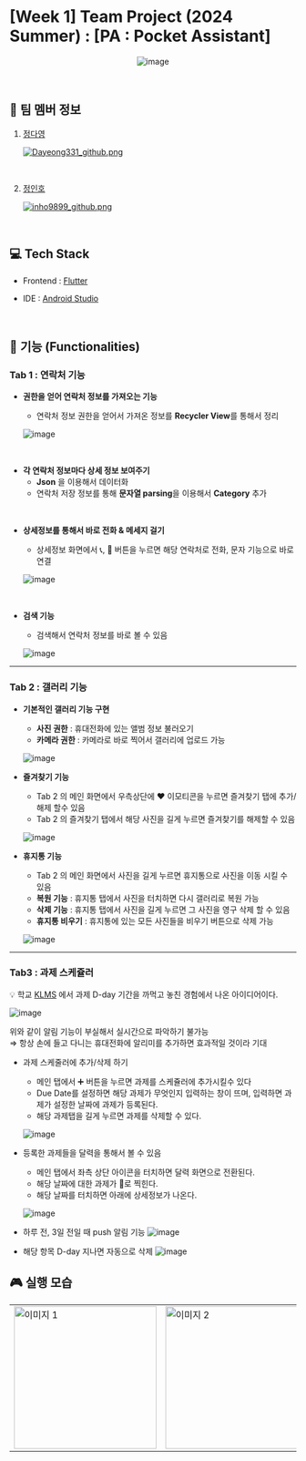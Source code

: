 # [Week 1] Team Project (2024 Summer) : [PA : Pocket Assistant]
<div align="center">

![image](TITLE.png)

</div>

<br>

## 🤼 팀 멤버 정보


1. [정다영](https://www.notion.so/madcamp/ca29f9f848474061a9cedba2cffbf032?pvs=4)
   <br>

   [![Dayeong331_github.png](profile/Dayeong331_github.png)](https://github.com/Dayoung331)


<br>

2. [정인호](https://www.notion.so/madcamp/f51fae3248a747fcb3100942d2a666f9?pvs=4)
   <br>

   [![inho9899_github.png](profile/inho9899_github.png)](https://github.com/inho9899)

<br>

## 💻 Tech Stack
- Frontend : [Flutter](https://flutter.dev/)
  <br>

- IDE : [Android Studio](https://developer.android.com)

</br>

## 📱 기능 (Functionalities)
### Tab 1 : 연락처 기능

- **권한을 얻어 연락처 정보를 가져오는 기능**
  - 연락처 정보 권한을 얻어서 가져온 정보를 **Recycler View**를 통해서 정리

  ![image](Tab1_1.png)




<br>

- **각 연락처 정보마다 상세 정보 보여주기**
  - **Json** 을 이용해서 데이터화
  - 연락처 저장 정보를 통해 **문자열 parsing**을 이용해서 **Category** 추가

<br>

- **상세정보를 통해서 바로 전화 & 메세지 걸기**
  - 상세정보 화면에서 📞, 💬 버튼을 누르면 해당 연락처로 전화, 문자 기능으로 바로 연결

  ![image](Tab1_2.png)





<br>

- **검색 기능**
  - 검색해서 연락처 정보를 바로 볼 수 있음

  ![image](Tab1_3.png)

---
### Tab 2 : 갤러리 기능
- **기본적인 갤러리 기능 구현**
  - **사진 권한** : 휴대전화에 있는 앨범 정보 불러오기
  - **카메라 권한** : 카메라로 바로 찍어서 갤러리에 업로드 가능

  ![image](Tab2_1.png)

- **즐겨찾기 기능**
  - Tab 2 의 메인 화면에서 우측상단에 ❤️ 이모티콘을 누르면 즐겨찾기 탭에 추가/해제 할수 있음
  - Tab 2 의 즐겨찾기 탭에서 해당 사진을 길게 누르면 즐겨찾기를 해제할 수 있음

  ![image](Tab2_2.png)

- **휴지통 기능**
  - Tab 2 의 메인 화면에서 사진을 길게 누르면 휴지통으로 사진을 이동 시킬 수 있음
  - **복원 기능** : 휴지통 탭에서 사진을 터치하면 다시 갤러리로 복원 가능
  - **삭제 기능** : 휴지통 탭에서 사진을 길게 누르면 그 사진을 영구 삭제 할 수 있음
  - **휴지통 비우기** : 휴지통에 있는 모든 사진들을 비우기 버튼으로 삭제 가능

  ![image](Tab2_3.png)

---
### Tab3 : 과제 스케쥴러
💡 학교 [KLMS](https://klms.kaist.ac.kr) 에서 과제 D-day 기간을 까먹고 놓친 경험에서 나온 아이디어이다.

![image](19화석.png)

위와 같이 알림 기능이 부실해서 실시간으로 파악하기 불가능  
⇒ 항상 손에 들고 다니는 휴대전화에 알리미를 추가하면 효과적일 것이라 기대

- 과제 스케줄러에 추가/삭제 하기
  - 메인 탭에서 ➕ 버튼을 누르면 과제를 스케쥴러에 추가시킬수 있다
  - Due Date를 설정하면 해당 과제가 무엇인지 입력하는 창이 뜨며, 입력하면 과제가 설정한 날짜에 과제가 등록된다.
  - 해당 과제탭을 길게 누르면 과제를 삭제할 수 있다.

  ![image](Tab3_1.png)

- 등록한 과제들을 달력을 통해서 볼 수 있음
  - 메인 탭에서 좌측 상단 아이콘을 터치하면 달력 화면으로 전환된다.
  - 해당 날짜에 대한 과제가 🔴로 찍힌다.
  - 해당 날짜를 터치하면 아래에 상세정보가 나온다.

  ![image](Tab3_2.png)


- 하루 전, 3일 전일 때 push 알림 기능
  ![image](Tab3_3.png)

- 해당 항목 D-day 지나면 자동으로 삭제
  ![image](Tab3_4.png)

## 🎮 실행 모습

<table>
  <tr>
    <td><img src="execute_1.gif" alt="이미지 1" width="250"/></td>
    <td><img src="execute_2.gif" alt="이미지 2" width="250"/></td>
    <td><img src="execute_3.gif" alt="이미지 3" width="250"/></td>
  </tr>
</table>


